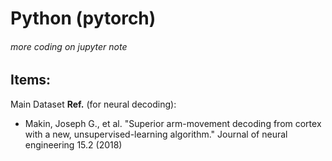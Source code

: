 # Python (pytorch) 

###### more coding on jupyter note 

## Items:
Main Dataset **Ref.** (for neural decoding):
* Makin, Joseph G., et al. "Superior arm-movement decoding from cortex with a new, unsupervised-learning algorithm." Journal of neural engineering 15.2 (2018)
